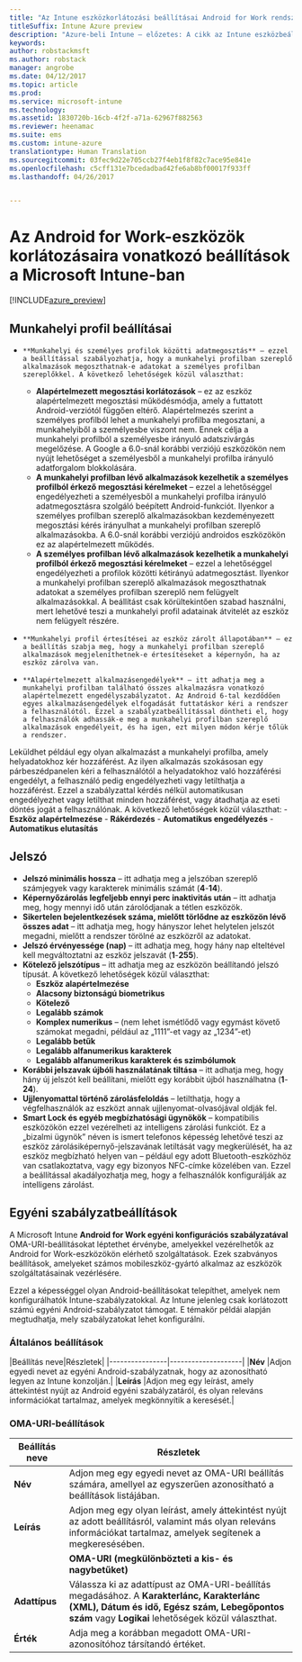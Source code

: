 ```yaml
---
title: "Az Intune eszközkorlátozási beállításai Android for Work rendszerhez"
titleSuffix: Intune Azure preview
description: "Azure-beli Intune – előzetes: A cikk az Intune eszközbeállítások és -funkciók Android for Work rendszerű eszközökön történő korlátozására szolgáló beállításait ismerteti."
keywords: 
author: robstackmsft
ms.author: robstack
manager: angrobe
ms.date: 04/12/2017
ms.topic: article
ms.prod: 
ms.service: microsoft-intune
ms.technology: 
ms.assetid: 1830720b-16cb-4f2f-a71a-62967f882563
ms.reviewer: heenamac
ms.suite: ems
ms.custom: intune-azure
translationtype: Human Translation
ms.sourcegitcommit: 03fec9d22e705ccb27f4eb1f8f82c7ace95e841e
ms.openlocfilehash: c5cff131e7bcedadbad42fe6ab8bf00017f933ff
ms.lasthandoff: 04/26/2017


---
```


# <a name="android-for-work-device-restriction-settings-in-microsoft-intune"></a>Az Android for Work-eszközök korlátozásaira vonatkozó beállítások a Microsoft Intune-ban

[!INCLUDE[azure_preview](../includes/azure_preview.md)]

## <a name="work-profile-settings"></a>Munkahelyi profil beállításai
-     **Munkahelyi és személyes profilok közötti adatmegosztás** – ezzel a beállítással szabályozhatja, hogy a munkahelyi profilban szereplő alkalmazások megoszthatnak-e adatokat a személyes profilban szereplőkkel. A következő lehetőségek közül választhat:
    - **Alapértelmezett megosztási korlátozások** – ez az eszköz alapértelmezett megosztási működésmódja, amely a futtatott Android-verziótól függően eltérő. Alapértelmezés szerint a személyes profilból lehet a munkahelyi profilba megosztani, a munkahelyiből a személyesbe viszont nem. Ennek célja a munkahelyi profilból a személyesbe irányuló adatszivárgás megelőzése. A Google a 6.0-snál korábbi verziójú eszközökön nem nyújt lehetőséget a személyesből a munkahelyi profilba irányuló adatforgalom blokkolására.  
    - **A munkahelyi profilban lévő alkalmazások kezelhetik a személyes profilból érkező megosztási kérelmeket** – ezzel a lehetőséggel engedélyezheti a személyesből a munkahelyi profilba irányuló adatmegosztásra szolgáló beépített Android-funkciót. Ilyenkor a személyes profilban szereplő alkalmazásokban kezdeményezett megosztási kérés irányulhat a munkahelyi profilban szereplő alkalmazásokba. A 6.0-snál korábbi verziójú androidos eszközökön ez az alapértelmezett működés.
    - **A személyes profilban lévő alkalmazások kezelhetik a munkahelyi profilból érkező megosztási kérelmeket** – ezzel a lehetőséggel engedélyezheti a profilok közötti kétirányú adatmegosztást. Ilyenkor a munkahelyi profilban szereplő alkalmazások megoszthatnak adatokat a személyes profilban szereplő nem felügyelt alkalmazásokkal.  A beállítást csak körültekintően szabad használni, mert lehetővé teszi a munkahelyi profil adatainak átvitelét az eszköz nem felügyelt részére.


-     **Munkahelyi profil értesítései az eszköz zárolt állapotában** – ez a beállítás szabja meg, hogy a munkahelyi profilban szereplő alkalmazások megjeleníthetnek-e értesítéseket a képernyőn, ha az eszköz zárolva van.
-     **Alapértelmezett alkalmazásengedélyek** – itt adhatja meg a munkahelyi profilban található összes alkalmazásra vonatkozó alapértelmezett engedélyszabályzatot. Az Android 6-tal kezdődően egyes alkalmazásengedélyek elfogadását futtatáskor kéri a rendszer a felhasználótól. Ezzel a szabályzatbeállítással döntheti el, hogy a felhasználók adhassák-e meg a munkahelyi profilban szereplő alkalmazások engedélyeit, és ha igen, ezt milyen módon kérje tőlük a rendszer.
Leküldhet például egy olyan alkalmazást a munkahelyi profilba, amely helyadatokhoz kér hozzáférést. Az ilyen alkalmazás szokásosan egy párbeszédpanelen kéri a felhasználótól a helyadatokhoz való hozzáférési engedélyt, a felhasználó pedig engedélyezheti vagy letilthatja a hozzáférést. Ezzel a szabályzattal kérdés nélkül automatikusan engedélyezhet vagy letilthat minden hozzáférést, vagy átadhatja az eseti döntés jogát a felhasználónak. A következő lehetőségek közül választhat:
    -     **Eszköz alapértelmezése**
    -     **Rákérdezés**
    -     **Automatikus engedélyezés**
    -     **Automatikus elutasítás**

## <a name="password"></a>Jelszó

- **Jelszó minimális hossza** – itt adhatja meg a jelszóban szereplő számjegyek vagy karakterek minimális számát (**4**-**14**).
- **Képernyőzárolás legfeljebb ennyi perc inaktivitás után** – itt adhatja meg, hogy mennyi idő után zárolódjanak a tétlen eszközök.
- **Sikertelen bejelentkezések száma, mielőtt törlődne az eszközön lévő összes adat** – itt adhatja meg, hogy hányszor lehet helytelen jelszót megadni, mielőtt a rendszer törölné az eszközről az adatokat.
- **Jelszó érvényessége (nap)** – itt adhatja meg, hogy hány nap elteltével kell megváltoztatni az eszköz jelszavát (**1**-**255**).
- **Kötelező jelszótípus** – itt adhatja meg az eszközön beállítandó jelszó típusát. A következő lehetőségek közül választhat:
    - **Eszköz alapértelmezése**
    - **Alacsony biztonságú biometrikus**
    - **Kötelező**
    - **Legalább számok**
    - **Komplex numerikus** – (nem lehet ismétlődő vagy egymást követő számokat megadni, például az „1111”-et vagy az „1234”-et)
    - **Legalább betűk**
    - **Legalább alfanumerikus karakterek**
    - **Legalább alfanumerikus karakterek és szimbólumok**
- **Korábbi jelszavak újbóli használatának tiltása** – itt adhatja meg, hogy hány új jelszót kell beállítani, mielőtt egy korábbit újból használhatna (**1**-**24**).
- **Ujjlenyomattal történő zárolásfeloldás** – letilthatja, hogy a végfelhasználók az eszközt annak ujjlenyomat-olvasójával oldják fel.
- **Smart Lock és egyéb megbízhatósági ügynökök** – kompatibilis eszközökön ezzel vezérelheti az intelligens zárolási funkciót. Ez a „bizalmi ügynök” néven is ismert telefonos képesség lehetővé teszi az eszköz zárolásiképernyő-jelszavának letiltását vagy megkerülését, ha az eszköz megbízható helyen van – például egy adott Bluetooth-eszközhöz van csatlakoztatva, vagy egy bizonyos NFC-címke közelében van. Ezzel a beállítással akadályozhatja meg, hogy a felhasználók konfigurálják az intelligens zárolást.

## <a name="custom-policy-settings"></a>Egyéni szabályzatbeállítások
A Microsoft Intune **Android for Work egyéni konfigurációs szabályzatával** OMA-URI-beállításokat léptethet érvénybe, amelyekkel vezérelhetők az Android for Work-eszközökön elérhető szolgáltatások. Ezek szabványos beállítások, amelyeket számos mobileszköz-gyártó alkalmaz az eszközök szolgáltatásainak vezérlésére.

Ezzel a képességgel olyan Android-beállításokat telepíthet, amelyek nem konfigurálhatók Intune-szabályzatokkal.
Az Intune jelenleg csak korlátozott számú egyéni Android-szabályzatot támogat. E témakör példái alapján megtudhatja, mely szabályzatokat lehet konfigurálni.

### <a name="general-settings"></a>Általános beállítások

|Beállítás neve|Részletek|
    |----------------|--------------------|
    |**Név** |Adjon egyedi nevet az egyéni Android-szabályzatnak, hogy az azonosítható legyen az Intune konzolján.|
    |**Leírás** |Adjon meg egy leírást, amely áttekintést nyújt az Android egyéni szabályzatáról, és olyan releváns információkat tartalmaz, amelyek megkönnyítik a keresését.|

### <a name="oma-uri-settings"></a>OMA-URI-beállítások

  |Beállítás neve|Részletek|
  |--------|--------------------|
  |**Név** |Adjon meg egy egyedi nevet az OMA-URI beállítás számára, amellyel az egyszerűen azonosítható a beállítások listájában.|
  |**Leírás** |Adjon meg egy olyan leírást, amely áttekintést nyújt az adott beállításról, valamint más olyan releváns információkat tartalmaz, amelyek segítenek a megkeresésében.|
    |**OMA-URI (megkülönbözteti a kis- és nagybetűket)** |Adja meg az OMA-URI azonosítót, amelyhez beállítást kíván megadni.|
  |**Adattípus** |Válassza ki az adattípust az OMA-URI-beállítás megadásához. A **Karakterlánc, Karakterlánc (XML), Dátum és idő, Egész szám, Lebegőpontos szám** vagy **Logikai** lehetőségek közül választhat.|
  |**Érték** |Adja meg a korábban megadott OMA-URI-azonosítóhoz társítandó értéket.|

